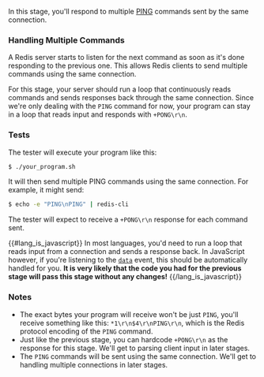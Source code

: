 In this stage, you'll respond to multiple
[PING](https://redis.io/commands/ping) commands sent by the same connection.

### Handling Multiple Commands

A Redis server starts to listen for the next command as soon as it's done responding to the previous one. This allows
Redis clients to send multiple commands using the same connection.

For this stage, your server should run a loop that continuously reads commands and sends responses back through the same connection. Since we're only dealing with the `PING` command for now, your program can stay in a loop that reads input and responds with `+PONG\r\n`.


### Tests

The tester will execute your program like this:

```bash
$ ./your_program.sh
```

It will then send multiple PING commands using the same connection. For example, it might send:

```bash
$ echo -e "PING\nPING" | redis-cli
```

The tester will expect to receive a `+PONG\r\n` response for each command sent.

{{#lang_is_javascript}}
In most languages, you'd need to run a loop that reads input from a connection and sends a
response back. In JavaScript however, if you're listening to the
[`data`](https://nodejs.org/api/net.html#net_event_data) event, this should be automatically handled for you. **It
is very likely that the code you had for the previous stage will pass this stage without any changes!**
{{/lang_is_javascript}}

### Notes

- The exact bytes your program will receive won't be just `PING`, you'll receive something like this: `*1\r\n$4\r\nPING\r\n`, which is the Redis protocol encoding of the `PING` command.
- Just like the previous stage, you can hardcode `+PONG\r\n` as the response for this stage. We'll get to parsing
 client input in later stages.
- The `PING` commands will be sent using the same connection. We'll get to handling multiple connections in later stages.
